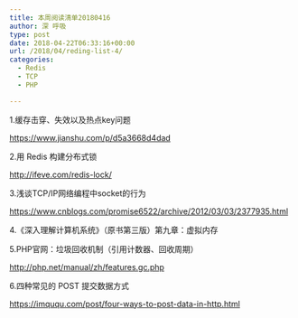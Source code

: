 ```yaml
---
title: 本周阅读清单20180416
author: 深 呼吸
type: post
date: 2018-04-22T06:33:16+00:00
url: /2018/04/reding-list-4/
categories:
  - Redis
  - TCP
  - PHP

---
```

1.缓存击穿、失效以及热点key问题
  
<a href="https://www.jianshu.com/p/d5a3668d4dad" target="_blank" rel="noopener nofollow">https://www.jianshu.com/p/d5a3668d4dad</a>

2.用 Redis 构建分布式锁
  
<a href="http://ifeve.com/redis-lock/" target="_blank" rel="noopener nofollow">http://ifeve.com/redis-lock/</a>

3.浅谈TCP/IP网络编程中socket的行为
  
<a href="https://www.cnblogs.com/promise6522/archive/2012/03/03/2377935.html" target="_blank" rel="noopener nofollow">https://www.cnblogs.com/promise6522/archive/2012/03/03/2377935.html</a>

4.《深入理解计算机系统》（原书第三版）第九章：虚拟内存

5.PHP官网：垃圾回收机制（引用计数器、回收周期）
  
<a href="http://php.net/manual/zh/features.gc.php" target="_blank" rel="noopener nofollow">http://php.net/manual/zh/features.gc.php</a>

6.四种常见的 POST 提交数据方式
  
<a href="https://imququ.com/post/four-ways-to-post-data-in-http.html" target="_blank" rel="noopener nofollow">https://imququ.com/post/four-ways-to-post-data-in-http.html</a>
